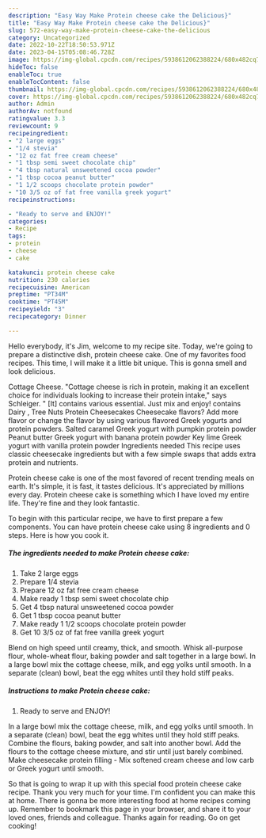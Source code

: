 ```yaml
---
description: "Easy Way Make Protein cheese cake the Delicious}"
title: "Easy Way Make Protein cheese cake the Delicious}"
slug: 572-easy-way-make-protein-cheese-cake-the-delicious
category: Uncategorized
date: 2022-10-22T18:50:53.971Z
date: 2023-04-15T05:08:46.728Z
image: https://img-global.cpcdn.com/recipes/5938612062388224/680x482cq70/protein-cheese-cake-recipe-main-photo.jpg
hideToc: false
enableToc: true
enableTocContent: false
thumbnail: https://img-global.cpcdn.com/recipes/5938612062388224/680x482cq70/protein-cheese-cake-recipe-main-photo.jpg
cover: https://img-global.cpcdn.com/recipes/5938612062388224/680x482cq70/protein-cheese-cake-recipe-main-photo.jpg
author: Admin
authorAv: notfound
ratingvalue: 3.3
reviewcount: 9
recipeingredient:
- "2 large eggs"
- "1/4 stevia"
- "12 oz fat free cream cheese"
- "1 tbsp semi sweet chocolate chip"
- "4 tbsp natural unsweetened cocoa powder"
- "1 tbsp cocoa peanut butter"
- "1 1/2 scoops chocolate protein powder"
- "10 3/5 oz of fat free vanilla greek yogurt"
recipeinstructions:

- "Ready to serve and ENJOY!"
categories:
- Recipe
tags:
- protein
- cheese
- cake

katakunci: protein cheese cake 
nutrition: 230 calories
recipecuisine: American
preptime: "PT34M"
cooktime: "PT45M"
recipeyield: "3"
recipecategory: Dinner

---
```



Hello everybody, it's Jim, welcome to my recipe site. Today, we're going to prepare a distinctive dish, protein cheese cake. One of my favorites food recipes. This time, I will make it a little bit unique. This is gonna smell and look delicious.

Cottage Cheese. &#34;Cottage cheese is rich in protein, making it an excellent choice for individuals looking to increase their protein intake,&#34; says Schleiger. &#34; [It] contains various essential. Just mix and enjoy! contains Dairy , Tree Nuts Protein Cheesecakes Cheesecake flavors? Add more flavor or change the flavor by using various flavored Greek yogurts and protein powders. Salted caramel Greek yogurt with pumpkin protein powder Peanut butter Greek yogurt with banana protein powder Key lime Greek yogurt with vanilla protein powder Ingredients needed This recipe uses classic cheesecake ingredients but with a few simple swaps that adds extra protein and nutrients.

Protein cheese cake is one of the most favored of recent trending meals on earth. It's simple, it is fast, it tastes delicious. It's appreciated by millions every day. Protein cheese cake is something which I have loved my entire life. They're fine and they look fantastic.


To begin with this particular recipe, we have to first prepare a few components. You can have protein cheese cake using 8 ingredients and 0 steps. Here is how you cook it.

<!--inarticleads1-->

##### The ingredients needed to make Protein cheese cake:

1. Take 2 large eggs
1. Prepare 1/4 stevia
1. Prepare 12 oz fat free cream cheese
1. Make ready 1 tbsp semi sweet chocolate chip
1. Get 4 tbsp natural unsweetened cocoa powder
1. Get 1 tbsp cocoa peanut butter
1. Make ready 1 1/2 scoops chocolate protein powder
1. Get 10 3/5 oz of fat free vanilla greek yogurt


Blend on high speed until creamy, thick, and smooth. Whisk all-purpose flour, whole-wheat flour, baking powder and salt together in a large bowl. In a large bowl mix the cottage cheese, milk, and egg yolks until smooth. In a separate (clean) bowl, beat the egg whites until they hold stiff peaks. 

<!--inarticleads2-->

##### Instructions to make Protein cheese cake:


1. Ready to serve and ENJOY!

In a large bowl mix the cottage cheese, milk, and egg yolks until smooth. In a separate (clean) bowl, beat the egg whites until they hold stiff peaks. Combine the flours, baking powder, and salt into another bowl. Add the flours to the cottage cheese mixture, and stir until just barely combined. Make cheesecake protein filling - Mix softened cream cheese and low carb or Greek yogurt until smooth. 

So that is going to wrap it up with this special food protein cheese cake recipe. Thank you very much for your time. I'm confident you can make this at home. There is gonna be more interesting food at home recipes coming up. Remember to bookmark this page in your browser, and share it to your loved ones, friends and colleague. Thanks again for reading. Go on get cooking!
